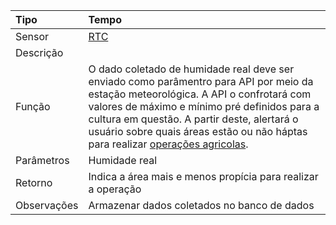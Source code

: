 | Tipo | Tempo |
| :--- | :--- |
| Sensor | [RTC](/rtc.md) |
| Descrição |  |
| Função | O dado coletado de humidade real deve ser enviado como parâmentro para API por meio da estação meteorológica. A API o confrotará com valores de máximo e mínimo pré definidos para a cultura em questão. A partir deste, alertará o usuário sobre quais áreas estão ou não háptas para realizar [operações agricolas](/operacoes-mecanizadas.md). |
| Parâmetros | Humidade real |
| Retorno | Indica a área mais e menos propícia para realizar a operação |
| Observações | Armazenar dados coletados no banco de dados |



